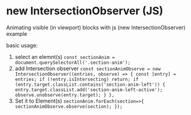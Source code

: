 # new IntersectionObserver (JS)
Animating visible (in viewport) blocks with js (new IntersectionObserver) example

basic usage:
1. select an elemnt(s)
`const sectionAnim = document.querySelectorAll('.section-anim');`
2. add Intersection observer
`const sectionAnimObserve = new IntersectionObserver((entries, observe) => {
        const [entry] = entries;
        if (!entry.isIntersecting) return;
        if (entry.target.classList.contains('section-anim-left')) {
            entry.target.classList.add('section-anim-left-active');
            observe.unobserve(entry.target);
        }
    },`
3. Set it to Element(s)
`sectionAnim.forEach(section=>{
    sectionAnimObserve.observe(section);
});`
